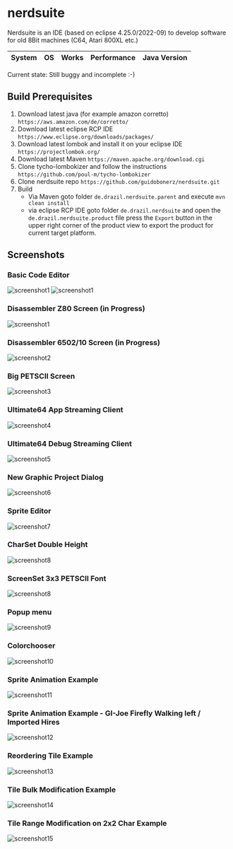 # nerdsuite
Nerdsuite is an IDE (based on eclipse 4.25.0/2022-09) to develop software for old 8Bit machines (C64, Atari 800XL etc.)  

| System | OS | Works | Performance | Java Version
| -- | -- | -- | -- | -- |

Current state: Still buggy and incomplete :-)

## Build Prerequisites
1. Download latest java (for example amazon corretto)
	```https://aws.amazon.com/de/corretto/```
2. Download latest eclipse RCP IDE
	```https://www.eclipse.org/downloads/packages/```
3. Download latest lombok and install it on your eclipse IDE
	```https://projectlombok.org/```
4. Download latest Maven
	```https://maven.apache.org/download.cgi```
5. Clone tycho-lombokizer and follow the instructions
	```https://github.com/poul-m/tycho-lombokizer```
6. Clone nerdsuite repo
	```https://github.com/guidobonerz/nerdsuite.git```
7. Build 
	- Via Maven
	  goto folder ```de.drazil.nerdsuite.parent``` and execute ```mvn clean install```
	- via eclipse RCP IDE
	  goto folder ```de.drazil.nerdsuite``` and open the ```de.drazil.nerdsuite.product``` file
	  press the ```Export``` button in the upper right corner of the product view to export the product
	  for current target platform.
		


## Screenshots
### Basic Code Editor
![screenshot1](https://github.com/guidobonerz/nerdsuite/blob/develop/docs/basic_editor1.png)
![screenshot1](https://github.com/guidobonerz/nerdsuite/blob/develop/docs/basic_editor2.png)
### Disassembler Z80 Screen (in Progress)
![screenshot1](https://github.com/guidobonerz/nerdsuite/blob/develop/docs/disasmz80.png)
### Disassembler 6502/10 Screen (in Progress)
![screenshot2](https://github.com/guidobonerz/nerdsuite/blob/develop/docs/disasm6502.png)
### Big PETSCII Screen
![screenshot3](https://github.com/guidobonerz/nerdsuite/blob/develop/docs/WideScreen.png)
### Ultimate64 App Streaming Client
![screenshot4](https://github.com/guidobonerz/nerdsuite/blob/develop/docs/ultimate64-streaming-windows.png)
### Ultimate64 Debug Streaming Client
![screenshot5](https://github.com/guidobonerz/nerdsuite/blob/develop/docs/debugstream_view.png)
### New Graphic Project Dialog
![screenshot6](https://github.com/guidobonerz/nerdsuite/blob/develop/docs/ns_screen1.png)
### Sprite Editor
![screenshot7](https://github.com/guidobonerz/nerdsuite/blob/develop/docs/ns_screen2.png)
### CharSet Double Height
![screenshot8](https://github.com/guidobonerz/nerdsuite/blob/develop/docs/ns_screen4.png)
### ScreenSet 3x3 PETSCII Font
![screenshot8](https://github.com/guidobonerz/nerdsuite/blob/develop/docs/3x3ScreenSetFont.png)
### Popup menu
![screenshot9](https://github.com/guidobonerz/nerdsuite/blob/develop/docs/ns_screen3.png)
### Colorchooser
![screenshot10](https://github.com/guidobonerz/nerdsuite/blob/develop/docs/ColorChooser.png)
### Sprite Animation Example
![screenshot11](https://github.com/guidobonerz/nerdsuite/blob/develop/docs/drops_animation.gif)
### Sprite Animation Example - GI-Joe Firefly Walking left / Imported Hires
![screenshot12](https://github.com/guidobonerz/nerdsuite/blob/develop/docs/gi-joe-firefly-walk-left.gif)
### Reordering Tile Example
![screenshot13](https://github.com/guidobonerz/nerdsuite/blob/develop/docs/tile_reordering.gif)
### Tile Bulk Modification Example
![screenshot14](https://github.com/guidobonerz/nerdsuite/blob/develop/docs/tile_bulk_modification.gif)
### Tile Range Modification on 2x2 Char Example
![screenshot15](https://github.com/guidobonerz/nerdsuite/blob/develop/docs/tile_range_modification.gif)


